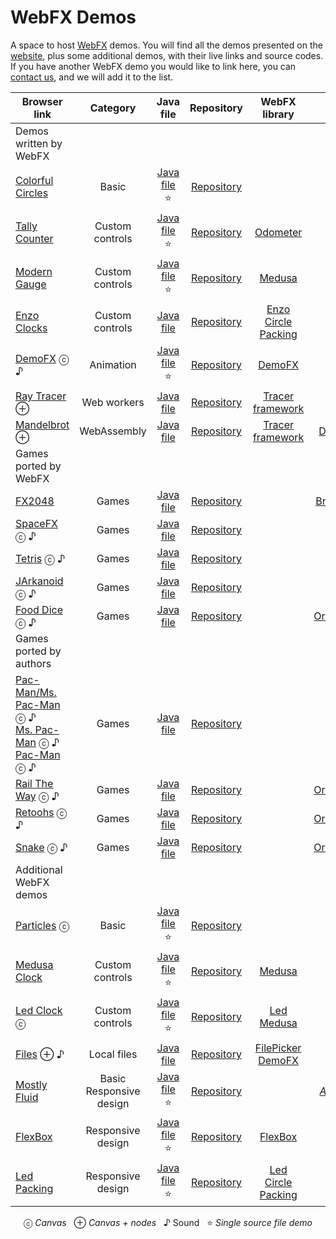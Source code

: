 # WebFX Demos

A space to host [WebFX][webfx-repo] demos. You will find all the demos presented on the [website][webfx-website], plus some additional demos, with their live links and source codes. If you have another WebFX demo you would like to link here, you can [contact us][webfx-contact], and we will add it to the list.

<div align="center">

| Browser link                                                                                                                                                          |          Category           |                                                                             Java file                                                                              |                             Repository                             |                                           WebFX library                                            |                                                        Credits                                                        |
|-----------------------------------------------------------------------------------------------------------------------------------------------------------------------|:---------------------------:|:------------------------------------------------------------------------------------------------------------------------------------------------------------------:|:------------------------------------------------------------------:|:--------------------------------------------------------------------------------------------------:|:---------------------------------------------------------------------------------------------------------------------:|
| Demos written by WebFX                                                                                                                                                |                             |                                                                                                                                                                    |                                                                    |                                                                                                    |                                                                                                                       |
| [Colorful Circles](https://colorfulcircles.webfx.dev)                                                                                                                 |            Basic            |                                                           [Java file][webfx-colorfulcircles-code-link] ⭐                                                           |           [Repository][webfx-colorfulcircles-repo-link]            |                                                                                                    |                   [Oracle](https://docs.oracle.com/javafx/2/get_started/ColorfulCircles.java.html)                    |
| [Tally Counter][webfx-tallycounter-demo-link]                                                                                                                         |       Custom controls       |                                                            [Java file][webfx-tallycounter-code-link] ⭐                                                             |             [Repository][webfx-tallycounter-repo-link]             |                    [Odometer](https://github.com/webfx-libs/webfx-lib-odometer)                    |                                    [HanSolo](https://github.com/HanSolo/odometer)                                     |
| [Modern Gauge][webfx-moderngauge-demo-link]                                                                                                                           |       Custom controls       |                                                             [Java file][webfx-moderngauge-code-link] ⭐                                                             |             [Repository][webfx-moderngauge-repo-link]              |                                     [Medusa][webfx-lib-medusa]                                     |                                     [HanSolo](https://github.com/HanSolo/Medusa)                                      |
| [Enzo Clocks][webfx-enzoclocks-demo-link]                                                                                                                             |       Custom controls       |                                                              [Java file][webfx-enzoclocks-code-link]                                                               |              [Repository][webfx-enzoclocks-repo-link]              | [Enzo](https://github.com/webfx-libs/webfx-lib-enzo)<br/>[Circle Packing][webfx-lib-circlepacking] |                               [HanSolo](https://bitbucket.org/hansolo/enzo/src/master/)                               |
| [DemoFX][webfx-demofx-demo-link] ⓒ ♪                                                                                                                                  |          Animation          |                                                               [Java file][webfx-demofx-code-link] ⭐                                                                |                [Repository][webfx-demofx-repo-link]                |                                     [DemoFX][webfx-lib-demofx]                                     |                                             [Chris Newland][demofx-repo]                                              |
| [Ray Tracer][webfx-raytracer-demo-link] ⊕                                                                                                                             |         Web workers         |                                                               [Java file][webfx-raytracer-code-link]                                                               |              [Repository][webfx-raytracer-repo-link]               |                           [Tracer framework][webfx-lib-tracerframework]                            |                       [Steven T. Rowland](https://github.com/steventrowland/JavaFX-Ray-Tracer)                        | 
| [Mandelbrot][webfx-mandelbrot-demo-link] ⊕                                                                                                                            |         WebAssembly         |                                                              [Java file][webfx-mandelbrot-code-link]                                                               |              [Repository][webfx-mandelbrot-repo-link]              |                           [Tracer framework][webfx-lib-tracerframework]                            |                  [David J. Eck](https://math.hws.edu/eck/js/mandelbrot/java/xMandelbrotSource-1-2/)                   |
| Games ported by WebFX                                                                                                                                                 |                             |                                                                                                                                                                    |                                                                    |                                                                                                    |                                                                                                                       |
| [FX2048][webfx-fx2048-demo-link]                                                                                                                                      |            Games            |                                                                [Java file][webfx-fx2048-code-link]                                                                 |                [Repository][webfx-fx2048-repo-link]                |                                                                                                    |                                 [Bruno Borges](https://github.com/brunoborges/fx2048)                                 |                                                                           |
| [SpaceFX][webfx-spacefx-demo-link] ⓒ ♪                                                                                                                                |            Games            |                                                                [Java file][webfx-spacefx-code-link]                                                                |               [Repository][webfx-spacefx-repo-link]                |                                                                                                    |                                     [HanSolo](https://github.com/HanSolo/SpaceFX)                                     |
| [Tetris][webfx-tetris-demo-link] ⓒ ♪                                                                                                                                  |            Games            |                                                                [Java file][webfx-tetris-code-link]                                                                 |                [Repository][webfx-tetris-repo-link]                |                                                                                                    |                                     [HanSolo](https://github.com/HanSolo/tetris)                                      |
| [JArkanoid][webfx-jarkanoid-demo-link] ⓒ ♪                                                                                                                            |            Games            |                                                               [Java file][webfx-jarkanoid-code-link]                                                               |              [Repository][webfx-jarkanoid-repo-link]               |                                                                                                    |                                    [HanSolo](https://github.com/HanSolo/jArkanoid)                                    |
| [Food Dice][webfx-fooddice-demo-link] ⓒ ♪                                                                                                                             |            Games            |                                                               [Java file][webfx-fooddice-code-link]                                                                |               [Repository][webfx-fooddice-repo-link]               |                                                                                                    |                                [OrangoMango](https://github.com/OrangoMango/FoodDice)                                 |
| Games ported by authors                                                                                                                                               |                             |                                                                                                                                                                    |                                                                    |                                                                                                    |                                                                                                                       |
| [Pac-Man/Ms. Pac-Man](https://armin-reichert.github.io/webfx-pacman/) ⓒ ♪<br/> [Ms. Pac-Man][webfx-mspacman-demo-link] ⓒ ♪<br/> [Pac-Man][webfx-pacman-demo-link] ⓒ ♪ |            Games            | [Java file](https://github.com/armin-reichert/webfx-pacman/blob/master/webfx-pacman-application/src/main/java/de/amr/games/pacman/ui/fx/app/PacManGames2dApp.java) |    [Repository](https://github.com/armin-reichert/webfx-pacman)    |                                                                                                    |                                  [Armin Reichert](https://github.com/armin-reichert)                                  |
| [Rail The Way](https://orangomango.itch.io/railtheway) ⓒ ♪                                                                                                            |            Games            |        [Java file](https://github.com/OrangoMango/RailTheWay/blob/webfx/RailTheWay-application/src/main/java/com/orangomango/railway/MainApplication.java)         | [Repository](https://github.com/OrangoMango/RailTheWay/tree/webfx) |                                                                                                    |                                     [OrangoMango](https://github.com/OrangoMango)                                     |
| [Retoohs](https://orangomango.itch.io/retoohs) ⓒ ♪                                                                                                                    |            Games            |         [Java file](https://github.com/OrangoMango/Retoohs/blob/webfx/webfx-build-application/src/main/java/com/orangomango/retoohs/MainApplication.java)          |  [Repository](https://github.com/OrangoMango/Retoohs/tree/webfx)   |                                                                                                    |                                     [OrangoMango](https://github.com/OrangoMango)                                     |
| [Snake](https://orangomango.itch.io/snake) ⓒ ♪                                                                                                                        |            Games            |             [Java file](https://github.com/OrangoMango/Snake/blob/webfx/websnake-application/src/main/java/com/orangomango/snake/MainApplication.java)             |   [Repository](https://github.com/OrangoMango/Snake/tree/webfx)    |                                                                                                    |                                     [OrangoMango](https://github.com/OrangoMango)                                     |
| Additional WebFX demos                                                                                                                                                |                             |                                                                                                                                                                    |                                                                    |                                                                                                    |                                                                                                                       |
| [Particles][webfx-particles-demo-link] ⓒ                                                                                                                              |            Basic            |                                                             [Java file️][webfx-particles-code-link] ⭐                                                              |              [Repository][webfx-particles-repo-link]               |                                                                                                    |                       [Sketch.js](https://soulwire.github.io/sketch.js/examples/particles.html)                       |
| [Medusa Clock][webfx-medusaclock-demo-link]                                                                                                                           |       Custom controls       |                                                             [Java file][webfx-medusaclock-code-link] ⭐                                                             |             [Repository][webfx-medusaclock-repo-link]              |                                     [Medusa][webfx-lib-medusa]                                     |                                     [HanSolo](https://github.com/HanSolo/Medusa)                                      |                                                   
| [Led Clock][webfx-ledclock-demo-link] ⓒ                                                                                                                               |       Custom controls       |                                                              [Java file][webfx-ledclock-code-link] ⭐                                                               |               [Repository][webfx-ledclock-repo-link]               |                    [Led][webfx-extras-led-link]<br/>[Medusa][webfx-lib-medusa]                     | [HanSolo](https://github.com/HanSolo/medusa/blob/master/src/main/java/eu/hansolo/medusa/skins/MorphingClockSkin.java) |
| [Files][webfx-files-demo-link] ⊕ ♪                                                                                                                                    |         Local files         |                                                                 [Java file][webfx-files-code-link]                                                                 |                [Repository][webfx-files-repo-link]                 |             [FilePicker][webfx-extras-filepicker-link]<br/>[DemoFX][webfx-lib-demofx]              |                                                                                                                       | |
| [Mostly Fluid][webfx-mostlyfluid-demo-link]                                                                                                                           | Basic<br/>Responsive design |                                                             [Java file][webfx-mostlyfluid-code-link] ⭐                                                             |             [Repository][webfx-mostlyfluid-repo-link]              |                                                                                                    |  [*Anonymous*](http://underpop.online.fr/w/web-fundamentals/fundamentals/design-and-ux/responsive/mostly-fluid.html)  |
| [FlexBox][webfx-flexbox-demo-link]                                                                                                                                    |      Responsive design      |                                                               [Java file][webfx-flexbox-code-link] ⭐                                                               |               [Repository][webfx-flexbox-repo-link]                |                                [FlexBox][webfx-extras-flexbox-link]                                |                                                                                                                       | |
| [Led Packing][webfx-ledpacking-demo-link]                                                                                                                             |      Responsive design      |                                                             [Java file][webfx-ledpacking-code-link] ⭐                                                              |              [Repository][webfx-ledpacking-repo-link]              |             [Led][webfx-extras-led-link]<br/>[Circle Packing][webfx-lib-circlepacking]             |                                                                                                                       |

  ⓒ *Canvas*   ⊕ *Canvas + nodes*   ♪ Sound   ⭐️ *Single source file demo*

</div>


[webfx-repo]: https://github.com/webfx-project/webfx
[webfx-website]: https://webfx.dev
[webfx-contact]: mailto:info@webfx.dev
[webfx-colorfulcircles-demo-link]: https://colorfulcircles.webfx.dev
[webfx-colorfulcircles-repo-link]: https://github.com/webfx-demos/webfx-demo-colorfulcircles
[webfx-colorfulcircles-code-link]: https://github.com/webfx-demos/webfx-demo-colorfulcircles/blob/main/webfx-demo-colorfulcircles-application/src/main/java/dev/webfx/demo/colorfulcircles/ColorfulCircles.java
[webfx-particles-demo-link]: https://particles.webfx.dev
[webfx-particles-repo-link]: https://github.com/webfx-demos/webfx-demo-particles
[webfx-particles-code-link]: https://github.com/webfx-demos/webfx-demo-particles/blob/main/webfx-demo-particles-application/src/main/java/dev/webfx/demo/particles/ParticlesApplication.java
[webfx-tallycounter-demo-link]: https://tallycounter.webfx.dev
[webfx-tallycounter-repo-link]: https://github.com/webfx-demos/webfx-demo-tallycounter
[webfx-tallycounter-code-link]: https://github.com/webfx-demos/webfx-demo-tallycounter/blob/main/webfx-demo-tallycounter-application/src/main/java/dev/webfx/demo/tallycounter/TallyCounterApplication.java
[webfx-moderngauge-demo-link]: https://moderngauge.webfx.dev
[webfx-moderngauge-repo-link]: https://github.com/webfx-demos/webfx-demo-moderngauge
[webfx-moderngauge-code-link]: https://github.com/webfx-demos/webfx-demo-moderngauge/blob/main/webfx-demo-moderngauge-application/src/main/java/dev/webfx/demo/moderngauge/ModernGaugeApplication.java
[webfx-enzoclocks-demo-link]: https://enzoclocks.webfx.dev
[webfx-enzoclocks-code-link]: https://github.com/webfx-demos/webfx-demo-enzoclocks/blob/main/webfx-demo-enzoclocks-application/src/main/java/dev/webfx/demo/enzoclocks/EnzoClocksApplication.java
[webfx-enzoclocks-repo-link]: https://github.com/webfx-demos/webfx-demo-enzoclocks
[webfx-fx2048-demo-link]: https://fx2048.webfx.dev
[webfx-fx2048-repo-link]: https://github.com/webfx-demos/webfx-demo-fx2048
[webfx-fx2048-code-link]: https://github.com/webfx-demos/webfx-demo-fx2048/blob/webfx/webfx-demo-fx2048-application/src/main/java/io/fxgame/game2048/Game2048.java
[webfx-fx2048-release-link]: https://github.com/webfx-demos/webfx-demo-fx2048/releases
[webfx-spacefx-demo-link]: https://spacefx.webfx.dev
[webfx-spacefx-code-link]: https://github.com/webfx-demos/webfx-demo-spacefx/blob/main/webfx-demo-spacefx-application/src/main/java/eu/hansolo/spacefx/SpaceFX.java
[webfx-spacefx-repo-link]: https://github.com/webfx-demos/webfx-demo-spacefx
[webfx-tetris-demo-link]: https://tetris.webfx.dev
[webfx-tetris-code-link]: https://github.com/webfx-demos/webfx-demo-tetris/blob/webfx/webfx-demo-tetris-application/src/main/java/eu/hansolo/fx/tetris/Main.java
[webfx-tetris-repo-link]: https://github.com/webfx-demos/webfx-demo-tetris/tree/webfx
[webfx-jarkanoid-demo-link]: https://jarkanoid.webfx.dev
[webfx-jarkanoid-code-link]: https://github.com/webfx-demos/webfx-demo-jarkanoid/blob/webfx/webfx-demo-jarkanoid-application/src/main/java/eu/hansolo/fx/jarkanoid/Main.java
[webfx-jarkanoid-repo-link]: https://github.com/webfx-demos/webfx-demo-jarkanoid/tree/webfx
[webfx-pacman-demo-link]: https://pacman.webfx.dev
[webfx-pacman-code-link]: https://github.com/webfx-demos/webfx-demo-pacman/blob/webfx/pacman-ui-fx/src/main/java/de/amr/games/pacman/ui/fx/app/GameApp.java
[webfx-pacman-repo-link]: https://github.com/webfx-demos/webfx-demo-pacman/tree/webfx
[webfx-mspacman-demo-link]: https://mspacman.webfx.dev
[webfx-fooddice-demo-link]: https://fooddice.webfx.dev
[webfx-fooddice-code-link]: https://github.com/webfx-demos/webfx-demo-fooddice/blob/webfx/webfx-demo-fooddice-application/src/main/java/com/orangomango/food/MainApplication.java
[webfx-fooddice-repo-link]: https://github.com/webfx-demos/webfx-demo-fooddice/tree/webfx
[webfx-demofx-demo-link]: https://demofx.webfx.dev
[webfx-demofx-repo-link]: https://github.com/webfx-demos/webfx-demo-demofx
[webfx-demofx-code-link]: https://github.com/webfx-demos/webfx-demo-demofx/blob/main/webfx-demo-demofx-application/src/main/java/dev/webfx/demo/demofx/DemoFXApplication.java
[webfx-raytracer-demo-link]: https://raytracer.webfx.dev
[webfx-raytracer-code-link]: https://github.com/webfx-demos/webfx-demo-raytracer/blob/main/webfx-demo-raytracer-application/src/main/java/dev/webfx/demo/raytracer/RayTracerApplication.java
[webfx-raytracer-repo-link]: https://github.com/webfx-demos/webfx-demo-raytracer
[webfx-mandelbrot-demo-link]: https://mandelbrot.webfx.dev
[webfx-mandelbrot-code-link]: https://github.com/webfx-demos/webfx-demo-mandelbrot/blob/main/webfx-demo-mandelbrot-application/src/main/java/dev/webfx/demo/mandelbrot/MandelbrotApplication.java
[webfx-mandelbrot-repo-link]: https://github.com/webfx-demos/webfx-demo-mandelbrot
[webfx-medusaclock-demo-link]: https://medusaclock.webfx.dev
[webfx-medusaclock-repo-link]: https://github.com/webfx-demos/webfx-demo-medusaclock
[webfx-medusaclock-code-link]: https://github.com/webfx-demos/webfx-demo-medusaclock/blob/main/webfx-demo-medusaclock-application/src/main/java/dev/webfx/demo/medusaclock/MedusaClockApplication.java
[webfx-boundgauge-demo-link]: https://boundgauge.webfx.dev
[webfx-boundgauge-repo-link]: https://github.com/webfx-demos/webfx-demo-boundgauge
[webfx-boundgauge-code-link]: https://github.com/webfx-demos/webfx-demo-boundgauge/blob/main/webfx-demo-boundgauge-application/src/main/java/dev/webfx/demo/boundgauge/BoundGaugeApplication.java
[webfx-mostlyfluid-demo-link]: https://mostlyfluid.webfx.dev
[webfx-mostlyfluid-repo-link]: https://github.com/webfx-demos/webfx-demo-mostlyfluid
[webfx-mostlyfluid-code-link]: https://github.com/webfx-demos/webfx-demo-mostlyfluid/blob/main/webfx-demo-mostlyfluid-application/src/main/java/dev/webfx/demo/mostlyfluid/MostlyFluidApplication.java
[webfx-files-code-link]: https://github.com/webfx-demos/webfx-demo-files/blob/main/webfx-demo-files-application/src/main/java/dev/webfx/demo/files/FilesApplication.java
[webfx-files-demo-link]: https://files.webfx.dev
[webfx-files-repo-link]: https://github.com/webfx-demos/webfx-demo-files
[webfx-extras-filepicker-link]: https://github.com/webfx-project/webfx-extras
[webfx-flexbox-code-link]: https://github.com/webfx-demos/webfx-demo-flexbox/blob/main/webfx-demo-flexbox-application/src/main/java/dev/webfx/demo/flexbox/FlexBoxApplication.java
[webfx-flexbox-demo-link]: https://flexbox.webfx.dev
[webfx-flexbox-repo-link]: https://github.com/webfx-demos/webfx-demo-flexbox
[webfx-extras-flexbox-link]: https://github.com/webfx-project/webfx-extras
[webfx-ledclock-demo-link]: https://ledclock.webfx.dev
[webfx-ledclock-repo-link]: https://github.com/webfx-demos/webfx-demo-ledclock
[webfx-ledclock-code-link]: https://github.com/webfx-demos/webfx-demo-ledclock/blob/main/webfx-demo-ledclock-application/src/main/java/dev/webfx/demo/ledclock/LedClockApplication.java
[webfx-ledpacking-demo-link]: https://ledpacking.webfx.dev
[webfx-ledpacking-repo-link]: https://github.com/webfx-demos/webfx-demo-ledpacking
[webfx-ledpacking-code-link]: https://github.com/webfx-demos/webfx-demo-ledpacking/blob/main/webfx-demo-ledpacking-application/src/main/java/dev/webfx/demo/ledpacking/LedPackingApplication.java
[webfx-extras-led-link]: https://github.com/webfx-project/webfx-extras
[webfx-lib-medusa]: https://github.com/webfx-libs/webfx-lib-medusa
[webfx-lib-circlepacking]: https://github.com/webfx-libs/webfx-lib-circlepacking
[webfx-lib-demofx]: https://github.com/webfx-libs/webfx-lib-demofx
[webfx-lib-tracerframework]: https://github.com/webfx-libs/webfx-lib-tracerframework
[demofx-repo]: https://github.com/chriswhocodes/DemoFX